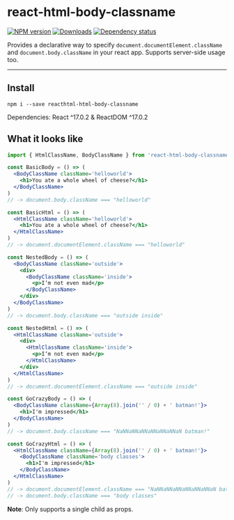 # react-html-body-classname

[![NPM version][npm-image]][npm-url]
[![Downloads][downloads-image]][npm-url]
[![Dependency status][david-dm-image]][david-dm-url]

Provides a declarative way to specify `document.documentElement.className` and `document.body.className` in your react app. Supports server-side usage too.

---

## Install

```
npm i --save reacthtml-html-body-classname
```

Dependencies: React ^17.0.2 & ReactDOM ^17.0.2

## What it looks like

```jsx
import { HtmlClassName, BodyClassName } from 'react-html-body-classname'

const BasicBody = () => (
  <BodyClassName className='helloworld'>
    <h1>You ate a whole wheel of cheese?</h1>
  </BodyClassName>
)
// -> document.body.className === "helloworld"

const BasicHtml = () => (
  <HtmlClassName className='helloworld'>
    <h1>You ate a whole wheel of cheese?</h1>
  </HtmlClassName>
)
// -> document.documentElement.className === "helloworld"

const NestedBody = () => (
  <BodyClassName className='outside'>
    <div>
      <BodyClassName className='inside'>
        <p>I‘m not even mad</p>
      </BodyClassName>
    </div>
  </BodyClassName>
)
// -> document.body.className === "outside inside"

const NestedHtml = () => (
  <HtmlClassName className='outside'>
    <div>
      <HtmlClassName className='inside'>
        <p>I‘m not even mad</p>
      </HtmlClassName>
    </div>
  </HtmlClassName>
)
// -> document.documentElement.className === "outside inside"

const GoCrazyBody = () => (
  <BodyClassName className={Array(8).join('' / 0) + ' batman!'}>
    <h1>I'm impressed</h1>
  </BodyClassName>
)
// -> document.body.className === "NaNNaNNaNNaNNaNNaNNaN batman!"

const GoCrazyHtml = () => (
  <HtmlClassName className={Array(8).join('' / 0) + ' batman!'}>
    <BodyClassName className='body classes'>
      <h1>I'm impressed</h1>
    </BodyClassName>
  </HtmlClassName>
)
// -> document.documentElement.className === "NaNNaNNaNNaNNaNNaNNaN batman!"
// -> document.body.className === "body classes"
```

**Note**: Only supports a single child as props.

[npm-url]: https://npmjs.org/package/react-html-body-classname
[downloads-image]: http://img.shields.io/npm/dm/react-html-body-classname.svg
[npm-image]: http://img.shields.io/npm/v/react-html-body-classname.svg
[david-dm-url]: https://david-dm.org/loliver/react-html-body-classname
[david-dm-image]: https://david-dm.org/loliver/react-html-body-classname.svg
